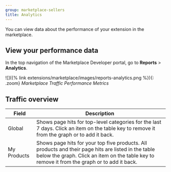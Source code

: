 ```yaml
---
group: marketplace-sellers
title: Analytics
---
```


You can view data about the performance of your extension in the marketplace.

## View your performance data

In the top navigation of the Marketplace Developer portal, go to **Reports** >  **Analytics**.

![]({% link extensions/marketplace/images/reports-analytics.png %}){: .zoom}
_Marketplace Traffic Performance Metrics_

## Traffic overview

|Field|Description|
|------|-----------|
|Global|Shows page hits for top-level categories for the last 7 days. Click an item on the table key to remove it from the graph or to add it back.|
|My Products|Shows page hits for your top five products. All products and their page hits are listed in the table below the graph. Click an item on the table key to remove it from the graph or to add it back.|
